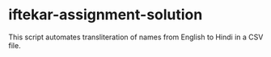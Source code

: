 # iftekar-assignment-solution
This script automates transliteration of names from English to Hindi in a CSV file.
